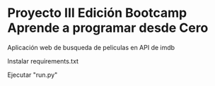 # Proyecto III Edición Bootcamp Aprende a programar desde Cero
Aplicación web de busqueda de peliculas en API de imdb

Instalar requirements.txt

Ejecutar "run.py"
